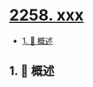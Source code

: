 # [2258. xxx](https://github.com/Tdahuyou/TNotes.leetcode/tree/main/notes/2258.%20xxx)

<!-- region:toc -->

- [1. 📝 概述](#1--概述)

<!-- endregion:toc -->

## 1. 📝 概述
